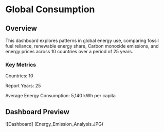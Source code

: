 # Global Consumption

## Overview
This dashboard explores patterns in global energy use, comparing fossil fuel reliance, renewable energy share, 
Carbon monoxide emissions, and energy prices across 10 countries over a period of 25 years.

### Key Metrics
Countries: 10

Report Years: 25

Average Energy Consumption: 5,140 kWh per capita

## Dashboard Preview
![Dashboard]
(Energy_Emission_Analysis.JPG)
